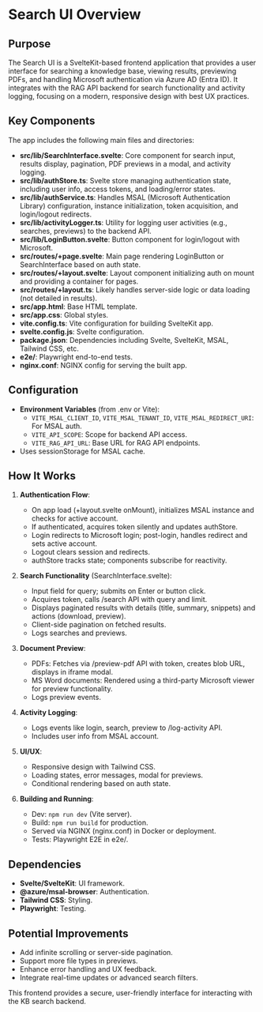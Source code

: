 # Search UI Overview

## Purpose
The Search UI is a SvelteKit-based frontend application that provides a user interface for searching a knowledge base, viewing results, previewing PDFs, and handling Microsoft authentication via Azure AD (Entra ID). It integrates with the RAG API backend for search functionality and activity logging, focusing on a modern, responsive design with best UX practices.

## Key Components
The app includes the following main files and directories:

- **src/lib/SearchInterface.svelte**: Core component for search input, results display, pagination, PDF previews in a modal, and activity logging.
- **src/lib/authStore.ts**: Svelte store managing authentication state, including user info, access tokens, and loading/error states.
- **src/lib/authService.ts**: Handles MSAL (Microsoft Authentication Library) configuration, instance initialization, token acquisition, and login/logout redirects.
- **src/lib/activityLogger.ts**: Utility for logging user activities (e.g., searches, previews) to the backend API.
- **src/lib/LoginButton.svelte**: Button component for login/logout with Microsoft.
- **src/routes/+page.svelte**: Main page rendering LoginButton or SearchInterface based on auth state.
- **src/routes/+layout.svelte**: Layout component initializing auth on mount and providing a container for pages.
- **src/routes/+layout.ts**: Likely handles server-side logic or data loading (not detailed in results).
- **src/app.html**: Base HTML template.
- **src/app.css**: Global styles.
- **vite.config.ts**: Vite configuration for building SvelteKit app.
- **svelte.config.js**: Svelte configuration.
- **package.json**: Dependencies including Svelte, SvelteKit, MSAL, Tailwind CSS, etc.
- **e2e/**: Playwright end-to-end tests.
- **nginx.conf**: NGINX config for serving the built app.

## Configuration
- **Environment Variables** (from .env or Vite):
  - `VITE_MSAL_CLIENT_ID`, `VITE_MSAL_TENANT_ID`, `VITE_MSAL_REDIRECT_URI`: For MSAL auth.
  - `VITE_API_SCOPE`: Scope for backend API access.
  - `VITE_RAG_API_URL`: Base URL for RAG API endpoints.
- Uses sessionStorage for MSAL cache.

## How It Works
1. **Authentication Flow**:
   - On app load (+layout.svelte onMount), initializes MSAL instance and checks for active account.
   - If authenticated, acquires token silently and updates authStore.
   - Login redirects to Microsoft login; post-login, handles redirect and sets active account.
   - Logout clears session and redirects.
   - authStore tracks state; components subscribe for reactivity.

2. **Search Functionality** (SearchInterface.svelte):
   - Input field for query; submits on Enter or button click.
   - Acquires token, calls /search API with query and limit.
   - Displays paginated results with details (title, summary, snippets) and actions (download, preview).
   - Client-side pagination on fetched results.
   - Logs searches and previews.

3. **Document Preview**:
   - PDFs: Fetches via /preview-pdf API with token, creates blob URL, displays in iframe modal.
   - MS Word documents: Rendered using a third-party Microsoft viewer for preview functionality.
   - Logs preview events.

4. **Activity Logging**:
   - Logs events like login, search, preview to /log-activity API.
   - Includes user info from MSAL account.

5. **UI/UX**:
   - Responsive design with Tailwind CSS.
   - Loading states, error messages, modal for previews.
   - Conditional rendering based on auth state.

6. **Building and Running**:
   - Dev: `npm run dev` (Vite server).
   - Build: `npm run build` for production.
   - Served via NGINX (nginx.conf) in Docker or deployment.
   - Tests: Playwright E2E in e2e/.

## Dependencies
- **Svelte/SvelteKit**: UI framework.
- **@azure/msal-browser**: Authentication.
- **Tailwind CSS**: Styling.
- **Playwright**: Testing.

## Potential Improvements
- Add infinite scrolling or server-side pagination.
- Support more file types in previews.
- Enhance error handling and UX feedback.
- Integrate real-time updates or advanced search filters.

This frontend provides a secure, user-friendly interface for interacting with the KB search backend. 